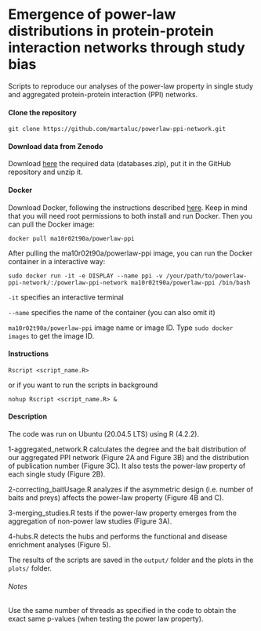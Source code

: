 # Emergence of power-law distributions in protein-protein interaction networks through study bias

Scripts to reproduce our analyses of the power-law property in single study and aggregated protein-protein interaction (PPI) networks.

#### Clone the repository

```
git clone https://github.com/martaluc/powerlaw-ppi-network.git
```

#### Download data from Zenodo
Download [here](https://doi.org/10.5281/zenodo.7695121) the required data (databases.zip), put it in the GitHub repository and unzip it.

#### Docker
Download Docker, following the instructions described [here](https://docs.docker.com/engine/). Keep in mind that you will need root permissions to both install and run Docker. Then you can pull the Docker image:
```
docker pull ma10r02t90a/powerlaw-ppi
```
After pulling the ma10r02t90a/powerlaw-ppi image, you can run the Docker container in a interactive way:
```
sudo docker run -it -e DISPLAY --name ppi -v /your/path/to/powerlaw-ppi-network/:/powerlaw-ppi-network ma10r02t90a/powerlaw-ppi /bin/bash
```
`-it` specifies an interactive terminal

`--name` specifies the name of the container (you can also omit it)

`ma10r02t90a/powerlaw-ppi` image name or image ID. Type `sudo docker images` to get the image ID.

#### Instructions
```
Rscript <script_name.R>
```
or if you want to run the scripts in background

```
nohup Rscript <script_name.R> &
```

#### Description
The code was run on Ubuntu (20.04.5 LTS) using R (4.2.2).

1-aggregated_network.R calculates the degree and the bait distribution of our aggregated PPI network (Figure 2A and Figure 3B) and the distribution of publication number (Figure 3C). It also tests the power-law property of each single study (Figure 2B).

2-correcting_baitUsage.R analyzes if the asymmetric design (i.e. number of baits and preys) affects the power-law property (Figure 4B and C).

3-merging_studies.R tests if the power-law property emerges from the aggregation of non-power law studies (Figure 3A).

4-hubs.R detects the hubs and performs the functional and disease enrichment analyses (Figure 5).

The results of the scripts are saved in the `output/` folder and the plots in the `plots/` folder.


###### Notes
Use the same number of threads as specified in the code to obtain the exact same p-values (when testing the power law property).
